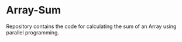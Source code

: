 # Array-Sum
Repository contains the code for calculating the sum of an Array using parallel programming.

